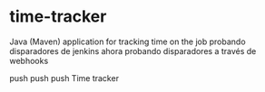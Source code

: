 # time-tracker
Java (Maven) application for tracking time on the job
probando disparadores de jenkins
ahora probando disparadores a través de webhooks

push
push
push
Time tracker
